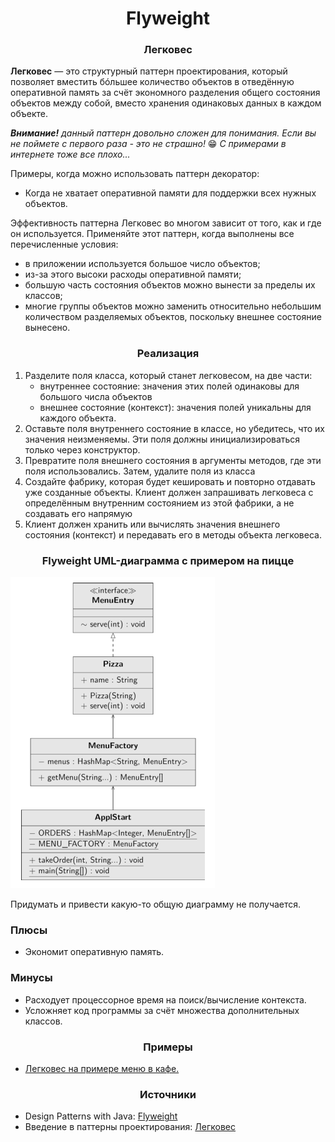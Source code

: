 <h1 align="center">
   Flyweight
</h1>
<h3 align="center">
   Легковес
</h3>

**Легковес** — это структурный паттерн проектирования, который позволяет вместить бóльшее количество объектов в
отведённую оперативной память за счёт экономного разделения общего состояния объектов между собой, вместо хранения
одинаковых данных в каждом объекте.

***Внимание!** данный паттерн довольно сложен для понимания. Если вы не поймете с первого раза - это не страшно!* :grin:
*С примерами в интернете тоже все плохо...*

Примеры, когда можно использовать паттерн декоратор:

- Когда не хватает оперативной памяти для поддержки всех нужных объектов.

Эффективность паттерна Легковес во многом зависит от того, как и где он используется. Применяйте этот паттерн, когда
выполнены все перечисленные условия:

- в приложении используется большое число объектов;
- из-за этого высоки расходы оперативной памяти;
- большую часть состояния объектов можно вынести за пределы их классов;
- многие группы объектов можно заменить относительно небольшим количеством разделяемых объектов, поскольку внешнее
  состояние вынесено.

<h3 align="center">
   Реализация
</h3>

1. Разделите поля класса, который станет легковесом, на две части:
    - внутреннее состояние: значения этих полей одинаковы для большого числа объектов
    - внешнее состояние (контекст): значения полей уникальны для каждого объекта.
2. Оставьте поля внутреннего состояние в классе, но убедитесь, что их значения неизменяемы. Эти поля должны
   инициализироваться только через конструктор.
3. Превратите поля внешнего состояния в аргументы методов, где эти поля использовались. Затем, удалите поля из класса
4. Создайте фабрику, которая будет кешировать и повторно отдавать уже созданные объекты. Клиент должен запрашивать
   легковеса с определённым внутренним состоянием из этой фабрики, а не создавать его напрямую
5. Клиент должен хранить или вычислять значения внешнего состояния (контекст) и передавать его в методы объекта
   легковеса.

<h3 align="center">
   Flyweight UML-диаграмма с примером на пицце
</h3>

![diagram.png](diagram.png)

Придумать и привести какую-то общую диаграмму не получается.

<h3>Плюсы</h3>

- Экономит оперативную память.

<h3>Минусы</h3>

- Расходует процессорное время на поиск/вычисление контекста.
- Усложняет код программы за счёт множества дополнительных классов.

<h3 align="center">
   Примеры
</h3>

- [Легковес на примере меню в кафе.](code)

<h3 align="center">
   Источники
</h3>

- Design Patterns with
  Java: [Flyweight](books/Olaf%20Musch%20EN.pdf)
- Введение в паттерны
  проектирования: [Легковес](books/Alexander%20Shvets%20RU.pdf)